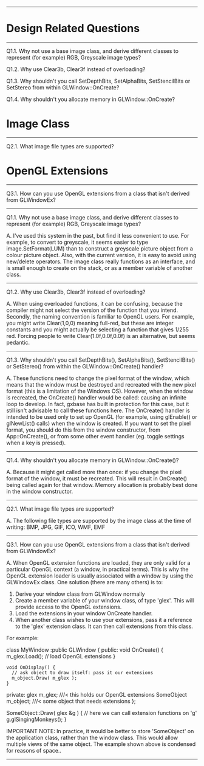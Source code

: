 --------------------------------------------------------------------------

# Design Related Questions
------------------------
  Q1.1. Why not use a base image class, and derive different classes to
        represent (for example) RGB, Greyscale image types?

  Q1.2. Why use Clear3b, Clear3f instead of overloading?

  Q1.3. Why shouldn't you call SetDepthBits, SetAlphaBits,
        SetStencilBits or SetStereo from within GLWindow::OnCreate?

  Q1.4. Why shouldn't you allocate memory in GLWindow::OnCreate?

# Image Class
-----------
  Q2.1. What image file types are supported?

# OpenGL Extensions
-----------------
  Q3.1. How can you use OpenGL extensions from a class that isn't
        derived from GLWindowEx?

--------------------------------------------------------------------------

Q1.1. Why not use a base image class, and derive different classes to
represent (for example) RGB, Greyscale image types?

A. I've used this system in the past, but find it less convenient to
use. For example, to convert to greyscale, it seems easier to type
image.SetFormat(LUM) than to construct a greyscale picture object
from a colour picture object. Also, with the current version, it is
easy to avoid using new/delete operators. The image class really
functions as an interface, and is small enough to create on the
stack, or as a member variable of another class.

--------------------------------------------------------------------------

Q1.2. Why use Clear3b, Clear3f instead of overloading?

A. When using overloaded functions, it can be confusing, because the
compiler might not select the version of the function that you
intend. Secondly, the naming convention is familiar to OpenGL users.
For example, you might write Clear(1,0,0) meaning full-red, but these
are integer constants and you might actually be selecting a function
that gives 1/255 red. Forcing people to write Clear(1.0f,0.0f,0.0f)
is an alternative, but seems pedantic.

--------------------------------------------------------------------------

Q1.3. Why shouldn't you call SetDepthBits(), SetAlphaBits(), SetStencilBits()
or SetStereo() from within the GLWindow::OnCreate() handler?

A. These functions need to change the pixel format of the window, which
means that the window must be destroyed and recreated with the new pixel
format (this is a limitation of the Windows OS). However, when the window
is recreated, the OnCreate() handler would be called: causing an infinite
loop to develop. In fact, gxbase has built in protection for this case, but
it still isn't advisable to call these functions here. The OnCreate() handler
is intended to be used only to set up OpenGL (for example, using glEnable()
or glNewList() calls) when the window is created. If you want to set the pixel
format, you should do this from the window constructor, from App::OnCreate(),
or from some other event handler (eg. toggle settings when a key is pressed).

--------------------------------------------------------------------------

Q1.4. Why shouldn't you allocate memory in GLWindow::OnCreate()?

A. Because it might get called more than once: if you change the pixel
format of the window, it must be recreated. This will result in OnCreate()
being called again for that window. Memory allocation is probably best done
in the window constructor.

--------------------------------------------------------------------------

Q2.1. What image file types are supported?

A. The following file types are supported by the image class at the time
of writing:
  BMP, JPG, GIF, ICO, WMF, EMF

--------------------------------------------------------------------------

Q3.1. How can you use OpenGL extensions from a class that isn't
      derived from GLWindowEx?

A. When OpenGL extension functions are loaded, they are only valid for a
particular OpenGL context (a window, in practical terms). This is why the
OpenGL extension loader is usually associated with a window by using the
GLWindowEx class.
One solution (there are many others) is to:
  1) Derive your window class from GLWindow normally
  2) Create a member variable of your window class, of type 'glex'.
     This will provide access to the OpenGL extensions.
  3) Load the extensions in your window OnCreate handler.
  4) When another class wishes to use your extensions, pass it a
     reference to the 'glex' extension class. It can then call
     extensions from this class.

For example:

  class MyWindow :public GLWindow {
  public:
    void OnCreate() {
      m_glex.Load();	// load OpenGL extensions
    }

    void OnDisplay() {
      // ask object to draw itself: pass it our extensions
      m_object.Draw( m_glex );
    }

  private:
    glex m_glex;  		///< this holds our OpenGL extensions
    SomeObject m_object;	///< some object that needs extensions
  };

  SomeObject::Draw( glex &g ) {
    // here we can call extension functions on 'g'
    g.glSingingMonkeys();
  }

IMPORTANT NOTE: In practice, it would be better to store 'SomeObject' on
the application class, rather than the window class. This would allow
multiple views of the same object. The example shown above is condensed
for reasons of space..

--------------------------------------------------------------------------
